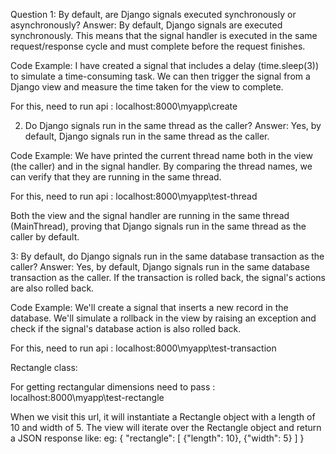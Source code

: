 Question 1: By default, are Django signals executed synchronously or asynchronously?
Answer:
By default, Django signals are executed synchronously. This means that the signal handler is executed in the same request/response cycle and must complete before the request finishes.

Code Example:
I have created a signal that includes a delay (time.sleep(3)) to simulate a time-consuming task.
We can then trigger the signal from a Django view and measure the time taken for the view to complete.

For this, need to run api : localhost:8000\myapp\create


2. Do Django signals run in the same thread as the caller?
Answer:
Yes, by default, Django signals run in the same thread as the caller.

Code Example:
We have printed the current thread name both in the view (the caller) and in the signal handler.
By comparing the thread names, we can verify that they are running in the same thread.

For this, need to run api : localhost:8000\myapp\test-thread

Both the view and the signal handler are running in the same thread (MainThread), proving that Django signals run in the same thread as the caller by default.

3: By default, do Django signals run in the same database transaction as the caller?
Answer:
Yes, by default, Django signals run in the same database transaction as the caller. If the transaction is rolled back, the signal's actions are also rolled back.

Code Example:
We'll create a signal that inserts a new record in the database.
We'll simulate a rollback in the view by raising an exception and check if the signal's database action is also rolled back.

For this, need to run api : localhost:8000\myapp\test-transaction



Rectangle class:

For getting rectangular dimensions need to pass : localhost:8000\myapp\test-rectangle

When we visit this url, it will instantiate a Rectangle object with a length of 10 and width of 5.
The view will iterate over the Rectangle object and return a JSON response like:
eg:
{
    "rectangle": [
        {"length": 10},
        {"width": 5}
    ]
}